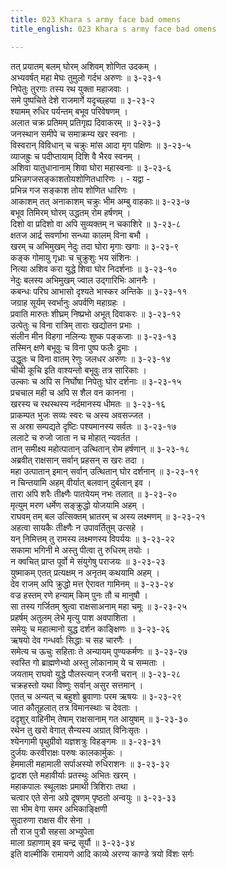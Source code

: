 ```yaml
---
title: 023 Khara s army face bad omens
title_english: 023 Khara s army face bad omens

---
```

<div class="audioEmbed"  caption="श्रीराम-हरिसीताराममूर्ति-घनपाठिभ्यां वचनम्" src="https://archive.org/download/Ramayana-recitation-Sriram-harisItArAmamUrti-Ghanapaati-v2/Kanda_3/Kanda_3_ARK-023-Kharena_Utpatha_Darshanam_.mp3"></div>

तत् प्रयातम् बलम् घोरम् अशिवम् शोणित उदकम् ।  
अभ्यवर्षत् महा मेघः तुमुलो गर्दभ अरुणः ॥ ३-२३-१  
निपेतुः तुरगाः तस्य रथ युक्ता महाजवाः ।  
समे पुष्पचिते देशे राजमार्गे यदृच्छ्हया ॥ ३-२३-२  
श्यामम् रुधिर पर्यन्तम् बभूव परिवेषणम् ।  
अलात चक्र प्रतिमम् प्रतिगृह्य दिवाकरम् ॥ ३-२३-३  
जनस्थान समीपे च समाक्रम्य खर स्वनाः ।  
विस्वरान् विविधान् च चक्रुः मांस आदा मृग पक्षिणः ॥ ३-२३-५  
व्याजह्रुः च पदीप्तायाम् दिशि वै भैरव स्वनम् ।  
अशिवा यातुधानानाम् शिवा घोरा महास्वनाः ॥ ३-२३-६  
प्रभिन्नगजसङ्काशतोयशोणितधारिणः । - यद्वा -  
प्रभिन्न गज सङ्काश तोय शोणित धारिणः ।  
आकाशम् तत् अनाकाशम् चक्रुः भीम अम्बु वाहकाः॥ ३-२३-७  
बभूव तिमिरम् घोरम् उद्धतम् रोम हर्षणम् ।  
दिशो वा प्रदिशो वा अपि सुव्यक्तम् न चकाशिरे ॥ ३-२३-८  
क्षतज आर्द्र सवर्णाभा सन्ध्या कालम् विना बभौ ।  
खरम् च अभिमुखम् नेदुः तदा घोरा मृगाः खगाः ॥ ३-२३-९  
कङ्क गोमायु गृध्राः च चुक्रुशुः भय संशिनः ।  
नित्या अशिव करा युद्धे शिवा घोर निदर्शनाः ॥ ३-२३-१०  
नेदुः बलस्य अभिमुखम् ज्वाल उद्गारिभिः आननैः ।  
कबन्धः परिघ आभासो दृश्यते भास्कर अन्तिके ॥ ३-२३-११  
जग्राह सूर्यम् स्वर्भानुः अपर्वणि महाग्रहः ।  
प्रवाति मारुतः शीघ्रम् निष्प्रभो अभूत् दिवाकरः ॥ ३-२३-१२  
उत्पेतुः च विना रात्रिम् ताराः खद्योतन प्रभाः ।  
संलीन मीन विहगा नलिन्यः शुष्क पङ्कजाः ॥ ३-२३-१३  
तस्मिन् क्षणे बभूवुः च विना पुष्प फलैः द्रुमाः ।  
उद्धूतः च विना वातम् रेणुः जलधर अरुणः ॥ ३-२३-१४  
चीची कूचि इति वाश्यन्तो बभूवुः तत्र सारिकाः ।  
उल्काः च अपि स निर्घोषा निपेतुः घोर दर्शनाः ॥ ३-२३-१५  
प्रचचाल मही च अपि स शैल वन कानना ।  
खरस्य च रथस्थस्य नर्दमानस्य धीमतः ॥ ३-२३-१६  
प्राकम्पत भुजः सव्यः स्वरः च अस्य अवसज्जत ।  
स अस्रा सम्पद्यते दृष्टिः पश्यमानस्य सर्वतः ॥ ३-२३-१७  
ललाटे च रुजो जाता न च मोहात् न्यवर्तत ।  
तान् समीक्ष्य महोत्पातान् उत्थितान् रोम हर्षणान् ॥ ३-२३-१८  
अब्रवीत् राक्षसान् सर्वान् प्रहसन् स खरः तदा ।  
महा उत्पातान् इमान् सर्वान् उत्थितान् घोर दर्शनान् ॥ ३-२३-१९  
न चिन्तयामि अहम् वीर्यात् बलवान् दुर्बलान् इव ।  
तारा अपि शरैः तीक्ष्णैः पातयेयम् नभः तलात् ॥ ३-२३-२०  
मृत्युम् मरण धर्मेण सङ्क्रुद्धो योजयामि अहम् ।  
राघवम् तम् बल उत्सिक्तम् भ्रातरम् च अस्य लक्ष्मणम् ॥ ३-२३-२१  
अहत्वा सायकैः तीक्ष्णैः न उपावर्तितुम् उत्सहे ।  
यन् निमित्तम् तु रामस्य लक्ष्मणस्य विपर्ययः ॥ ३-२३-२२  
सकामा भगिनी मे अस्तु पीत्वा तु रुधिरम् तयोः ।  
न क्वचित् प्राप्त पूर्वो मे संयुगेषु पराजयः ॥ ३-२३-२३  
युष्माकम् एतत् प्रत्यक्षम् न अनृतम् कथयामि अहम् ।  
देव राजम् अपि क्रुद्धो मत्त ऐरावत गामिनम् ॥ ३-२३-२४  
वज्र हस्तम् रणे हन्याम् किम् पुनः तौ च मानुषौ ।  
सा तस्य गर्जितम् श्रुत्वा राक्षसाअनाम् महा चमूः ॥ ३-२३-२५  
प्रहर्षम् अतुलम् लेभे मृत्यु पाश अवपाशिता ।  
समेयुः च महात्मानो युद्ध दर्शन काङ्क्षिणः ॥ ३-२३-२६  
ऋषयो देव गन्धर्वाः सिद्धाः च सह चारणैः ।  
समेत्य च ऊचुः सहिताः ते अन्यायम् पुण्यकर्मणः ॥ ३-२३-२७  
स्वस्ति गो ब्राह्मणेभ्यो अस्तु लोकानाम् ये च सम्मताः ।  
जयताम् राघवो युद्धे पौलस्त्यान् रजनी चरान् ॥ ३-२३-२८  
चक्रहस्तो यथा विष्णुः सर्वान् असुर सत्तमान् ।  
एतत् च अन्यत् च बहुशो ब्रुवाणाः परम ऋषयः ॥ ३-२३-२९  
जात कौतूहलात् तत्र विमानस्थाः च देवताः ।  
ददृशुर् वाहिनीम् तेषाम् राक्षसानाम् गत आयुषाम् ॥ ३-२३-३०  
रथेन तु खरो वेगात् सैन्यस्य अग्रात् विनिःसृतः ।  
श्येनगामी पृथुग्रीवो यज्ञशत्रुः विहङ्गमः ॥ ३-२३-३१  
दुर्जयः करवीराक्षः परुषः कालकार्मुकः ।  
हेममाली महामाली सर्पाअस्यो रुधिराशनः ॥ ३-२३-३२  
द्वादश एते महावीर्याः प्रतस्थुः अभितः खरम् ।  
महाकपालः स्थूलाक्षः प्रमाथी त्रिशिराः तथा ।  
चत्वार एते सेना अग्रे दूषणम् पृष्ठतो अन्वयुः ॥ ३-२३-३३  
सा भीम वेगा समर अभिकाङ्क्षिणी  
सुदारुणा राक्षस वीर सेना ।  
तौ राज पुत्रौ सहसा अभ्युपेता  
माला ग्रहाणाम् इव चन्द्र सूर्यौ ॥ ३-२३-३४  
इति वाल्मीकि रामायणे आदि काव्ये अरण्य काण्डे त्रयो विंशः सर्गः